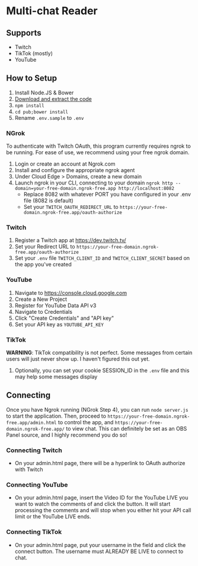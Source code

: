 # Multi-chat Reader
## Supports
* Twitch
* TikTok (mostly)
* YouTube

## How to Setup

1. Install Node.JS & Bower
2. [Download and extract the code](https://github.com/navarr/multi-stream-chat/archive/refs/heads/master.zip)
3. `npm install`
4. `cd pub;bower install`
5. Rename `.env.sample` to `.env`

### NGrok
To authenticate with Twitch OAuth, this program currently requires ngrok to be running.  For ease of use, we recommend
using your free ngrok domain.

1. Login or create an account at Ngrok.com
2. Install and configure the appropriate ngrok agent
3. Under Cloud Edge > Domains, create a new domain
4. Launch ngrok in your CLI, connecting to your domain `ngrok http --domain=your-free-domain.ngrok-free.app http://localhost:8082`
   * Replace 8082 with whatever PORT you have configured in your .env file (8082 is default)
   * Set your `TWITCH_OAUTH_REDIRECT_URL` to `https://your-free-domain.ngrok-free.app/oauth-authorize`

### Twitch
1. Register a Twitch app at https://dev.twitch.tv/
2. Set your Redirect URL to `https://your-free-domain.ngrok-free.app/oauth-authorize`
3. Set your `.env` file `TWITCH_CLIENT_ID` and `TWITCH_CLIENT_SECRET` based on the app you've created

### YouTube
1. Navigate to https://console.cloud.google.com
2. Create a New Project
3. Register for YouTube Data API v3
4. Navigate to Credentials
5. Click "Create Credentials" and "API key"
6. Set your API key as `YOUTUBE_API_KEY`

### TikTok

**WARNING**: TikTok compatibility is not perfect.  Some messages from certain users will just never show up.  I haven't
figured this out yet.

1. Optionally, you can set your cookie SESSION_ID in the `.env` file and this may help some messages display

## Connecting

Once you have Ngrok running (NGrok Step 4), you can run `node server.js` to start the application.
Then, proceed to `https://your-free-domain.ngrok-free.app/admin.html` to control the app, and 
`https://your-free-domain.ngrok-free.app/` to view chat.  This can definitely be set as an OBS Panel source, and I 
highly recommend you do so!

### Connecting Twitch

* On your admin.html page, there will be a hyperlink to OAuth authorize with Twitch

### Connecting YouTube

* On your admin.html page, insert the Video ID for the YouTube LIVE you want to watch the comments of and click the 
  button.  It will start processing the comments and will stop when you either hit your API call limit or the YouTube 
  LIVE ends.

### Connecting TikTok

* On your admin.html page, put your username in the field and click the connect button.  The username must ALREADY BE
  LIVE to connect to chat.